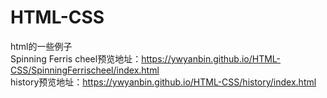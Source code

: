 # HTML-CSS
html的一些例子  
Spinning Ferris cheel预览地址：https://ywyanbin.github.io/HTML-CSS/SpinningFerrischeel/index.html
<br/>
history预览地址：https://ywyanbin.github.io/HTML-CSS/history/index.html
